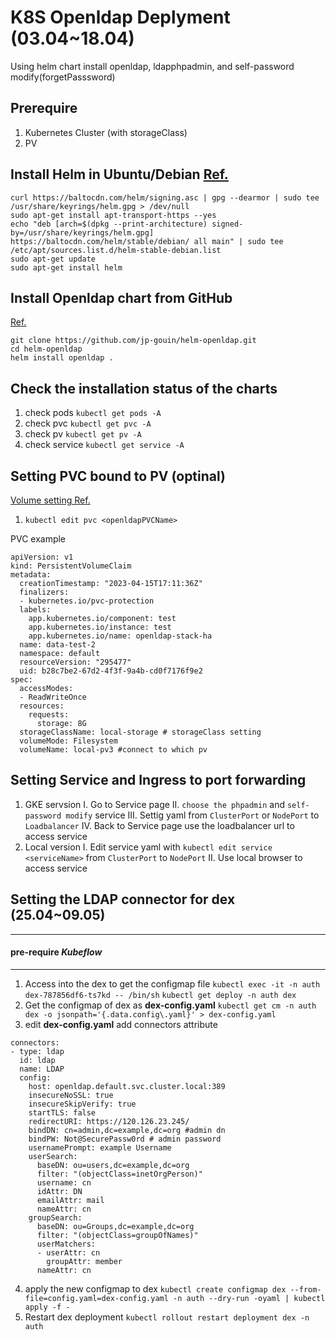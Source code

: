 # K8S Openldap Deplyment (03.04~18.04)
Using helm chart install openldap, ldapphpadmin, and self-password modify(forgetPasssword)

## Prerequire
1. Kubernetes Cluster (with storageClass)
2. PV

## Install Helm in Ubuntu/Debian [Ref.](https://helm.sh/docs/intro/install/)
```
curl https://baltocdn.com/helm/signing.asc | gpg --dearmor | sudo tee /usr/share/keyrings/helm.gpg > /dev/null
sudo apt-get install apt-transport-https --yes
echo "deb [arch=$(dpkg --print-architecture) signed-by=/usr/share/keyrings/helm.gpg] https://baltocdn.com/helm/stable/debian/ all main" | sudo tee /etc/apt/sources.list.d/helm-stable-debian.list
sudo apt-get update
sudo apt-get install helm
```

## Install Openldap chart from GitHub
[Ref.](https://artifacthub.io/packages/helm/helm-openldap/openldap)
```
git clone https://github.com/jp-gouin/helm-openldap.git
cd helm-openldap
helm install openldap .
```

## Check the installation status of the charts
1. check pods `kubectl get pods -A`
2. check pvc `kubectl get pvc -A`
3. check pv `kubectl get pv -A`
4. check service `kubectl get service -A`

## Setting PVC bound to PV (optinal)
[Volume setting Ref.](https://qiita.com/ysakashita/items/67a452e76260b1211920    )
1. `kubectl edit pvc <openldapPVCName>`

PVC example
```yaml=
apiVersion: v1
kind: PersistentVolumeClaim
metadata:
  creationTimestamp: "2023-04-15T17:11:36Z"
  finalizers:
  - kubernetes.io/pvc-protection
  labels:
    app.kubernetes.io/component: test
    app.kubernetes.io/instance: test
    app.kubernetes.io/name: openldap-stack-ha
  name: data-test-2
  namespace: default
  resourceVersion: "295477"
  uid: b28c7be2-67d2-4f3f-9a4b-cd0f7176f9e2
spec:
  accessModes:
  - ReadWriteOnce
  resources:
    requests:
      storage: 8G
  storageClassName: local-storage # storageClass setting
  volumeMode: Filesystem
  volumeName: local-pv3 #connect to which pv
```

## Setting Service and Ingress to port forwarding
1. GKE servsion
    I. Go to Service page
    II. `choose the phpadmin` and `self-password modify` service
    III. Settig yaml from `ClusterPort` or `NodePort` to `Loadbalancer`
    IV. Back to Service page use the loadbalancer url to access service
2. Local version
    I. Edit service yaml with `kubectl edit service <serviceName>` from `ClusterPort` to `NodePort`
    II. Use local browser to access service
    
## Setting the LDAP connector for dex (25.04~09.05)
---
#### pre-require *Kubeflow*
---
1. Access into the dex to get the configmap file
`kubectl exec -it -n auth dex-787856df6-ts7kd -- /bin/sh`
`kubectl get deploy -n auth dex`
2. Get the configmap of dex as **dex-config.yaml**
`kubectl get cm -n auth dex -o jsonpath='{.data.config\.yaml}' > dex-config.yaml`
3. edit **dex-config.yaml** add connectors attribute
```yaml= 
connectors:
- type: ldap
  id: ldap
  name: LDAP
  config:
    host: openldap.default.svc.cluster.local:389
    insecureNoSSL: true
    insecureSkipVerify: true
    startTLS: false
    redirectURI: https://120.126.23.245/
    bindDN: cn=admin,dc=example,dc=org #admin dn
    bindPW: Not@SecurePassw0rd # admin password
    usernamePrompt: example Username
    userSearch:
      baseDN: ou=users,dc=example,dc=org
      filter: "(objectClass=inetOrgPerson)"
      username: cn
      idAttr: DN
      emailAttr: mail
      nameAttr: cn
    groupSearch:
      baseDN: ou=Groups,dc=example,dc=org
      filter: "(objectClass=groupOfNames)"
      userMatchers:
      - userAttr: cn
        groupAttr: member
      nameAttr: cn
```
4. apply the new configmap to dex
`kubectl create configmap dex --from-file=config.yaml=dex-config.yaml -n auth --dry-run -oyaml | kubectl apply -f -`
5. Restart dex deployment
`kubectl rollout restart deployment dex -n auth`
